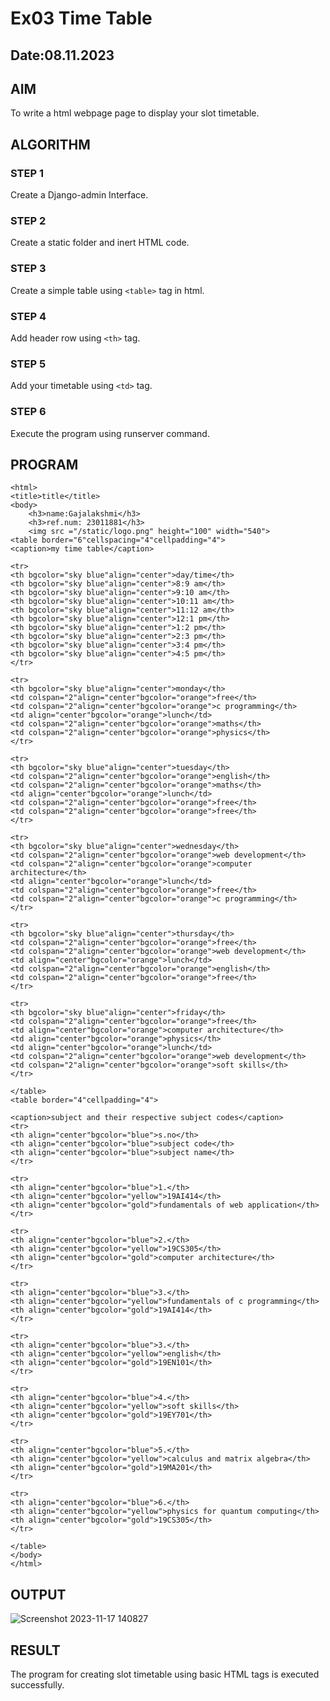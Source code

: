 # Ex03 Time Table
## Date:08.11.2023

## AIM
To write a html webpage page to display your slot timetable.

## ALGORITHM
### STEP 1
Create a Django-admin Interface.

### STEP 2
Create a static folder and inert HTML code.

### STEP 3
Create a simple table using ```<table>``` tag in html.

### STEP 4
Add header row using ```<th>``` tag.

### STEP 5
Add your timetable using ```<td>``` tag.

### STEP 6
Execute the program using runserver command.

## PROGRAM
```
<html>
<title>title</title>
<body>
    <h3>name:Gajalakshmi</h3>
    <h3>ref.num: 23011881</h3>
    <img src ="/static/logo.png" height="100" width="540">
<table border="6"cellspacing="4"cellpadding="4">
<caption>my time table</caption>

<tr>
<th bgcolor="sky blue"align="center">day/time</th>
<th bgcolor="sky blue"align="center">8:9 am</th>
<th bgcolor="sky blue"align="center">9:10 am</th>
<th bgcolor="sky blue"align="center">10:11 am</th>
<th bgcolor="sky blue"align="center">11:12 am</th>
<th bgcolor="sky blue"align="center">12:1 pm</th>
<th bgcolor="sky blue"align="center">1:2 pm</th>
<th bgcolor="sky blue"align="center">2:3 pm</th>
<th bgcolor="sky blue"align="center">3:4 pm</th>
<th bgcolor="sky blue"align="center">4:5 pm</th>
</tr>

<tr>
<th bgcolor="sky blue"align="center">monday</th>
<td colspan="2"align="center"bgcolor="orange">free</th>
<td colspan="2"align="center"bgcolor="orange">c programming</th>
<td align="center"bgcolor="orange">lunch</td>
<td colspan="2"align="center"bgcolor="orange">maths</th>
<td colspan="2"align="center"bgcolor="orange">physics</th>
</tr>

<tr>
<th bgcolor="sky blue"align="center">tuesday</th>
<td colspan="2"align="center"bgcolor="orange">english</th>
<td colspan="2"align="center"bgcolor="orange">maths</th>
<td align="center"bgcolor="orange">lunch</td>
<td colspan="2"align="center"bgcolor="orange">free</th>
<td colspan="2"align="center"bgcolor="orange">free</th>
</tr>

<tr>
<th bgcolor="sky blue"align="center">wednesday</th>
<td colspan="2"align="center"bgcolor="orange">web development</th>
<td colspan="2"align="center"bgcolor="orange">computer architecture</th>
<td align="center"bgcolor="orange">lunch</td>
<td colspan="2"align="center"bgcolor="orange">free</th>
<td colspan="2"align="center"bgcolor="orange">c programming</th>
</tr>

<tr>
<th bgcolor="sky blue"align="center">thursday</th>
<td colspan="2"align="center"bgcolor="orange">free</th>
<td colspan="2"align="center"bgcolor="orange">web development</th>
<td align="center"bgcolor="orange">lunch</td>
<td colspan="2"align="center"bgcolor="orange">english</th>
<td colspan="2"align="center"bgcolor="orange">free</th>
</tr>

<tr>
<th bgcolor="sky blue"align="center">friday</th>
<td colspan="2"align="center"bgcolor="orange">free</th>
<td align="center"bgcolor="orange">computer architecture</th>
<td align="center"bgcolor="orange">physics</th>
<td align="center"bgcolor="orange">lunch</td>
<td colspan="2"align="center"bgcolor="orange">web development</th>
<td colspan="2"align="center"bgcolor="orange">soft skills</th>
</tr>

</table>
<table border="4"cellpadding="4">

<caption>subject and their respective subject codes</caption>
<tr>
<th align="center"bgcolor="blue">s.no</th>
<th align="center"bgcolor="blue">subject code</th>
<th align="center"bgcolor="blue">subject name</th>
</tr>

<tr>
<th align="center"bgcolor="blue">1.</th>
<th align="center"bgcolor="yellow">19AI414</th>
<th align="center"bgcolor="gold">fundamentals of web application</th>
</tr>

<tr>
<th align="center"bgcolor="blue">2.</th>
<th align="center"bgcolor="yellow">19CS305</th>
<th align="center"bgcolor="gold">computer architecture</th>
</tr>

<tr>
<th align="center"bgcolor="blue">3.</th>
<th align="center"bgcolor="yellow">fundamentals of c programming</th>
<th align="center"bgcolor="gold">19AI414</th>
</tr>

<tr>
<th align="center"bgcolor="blue">3.</th>
<th align="center"bgcolor="yellow">english</th>
<th align="center"bgcolor="gold">19EN101</th>
</tr>

<tr>
<th align="center"bgcolor="blue">4.</th>
<th align="center"bgcolor="yellow">soft skills</th>
<th align="center"bgcolor="gold">19EY701</th>
</tr>

<tr>
<th align="center"bgcolor="blue">5.</th>
<th align="center"bgcolor="yellow">calculus and matrix algebra</th>
<th align="center"bgcolor="gold">19MA201</th>
</tr>

<tr>
<th align="center"bgcolor="blue">6.</th>
<th align="center"bgcolor="yellow">physics for quantum computing</th>
<th align="center"bgcolor="gold">19CS305</th>
</tr>

</table>
</body>
</html>
```


## OUTPUT
![Screenshot 2023-11-17 140827](https://github.com/Gajalakshmivelmurugan/slot/assets/144871940/370656c6-7af9-41d7-b7cc-7b486dd1ed32)



## RESULT
The program for creating slot timetable using basic HTML tags is executed successfully.
